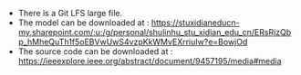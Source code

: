 - There is a Git LFS large file.
- The model can be downloaded at : https://stuxidianeducn-my.sharepoint.com/:u:/g/personal/shulinhu_stu_xidian_edu_cn/ERsRjzQbp_hMheQuTh1f5oEBVwUwS4vzpKkWMvEXrriuIw?e=BowjOd
- The source code can be downloaded at : https://ieeexplore.ieee.org/abstract/document/9457195/media#media